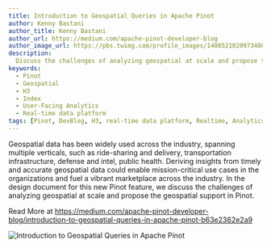 ```yaml
---
title: Introduction to Geospatial Queries in Apache Pinot
author: Kenny Bastani
author_title: Kenny Bastani
author_url: https://medium.com/apache-pinot-developer-blog
author_image_url: https://pbs.twimg.com/profile_images/1400521020973400069/5y2UMi4r_400x400.jpg
description:
  Discuss the challenges of analyzing geospatial at scale and propose the geospatial support in Pinot.
keywords:
  - Pinot
  - Geospatial
  - H3
  - Index
  - User-Facing Analytics
  - Real-time data platform
tags: [Pinot, DevBlog, H3, real-time data platform, Realtime, Analytics, User-Facing Analytics]
---
```


Geospatial data has been widely used across the industry, spanning multiple verticals, such as ride-sharing and delivery, transportation infrastructure, defense and intel, public health. Deriving insights from timely and accurate geospatial data could enable mission-critical use cases in the organizations and fuel a vibrant marketplace across the industry. In the design document for this new Pinot feature, we discuss the challenges of analyzing geospatial at scale and propose the geospatial support in Pinot.

Read More at https://medium.com/apache-pinot-developer-blog/introduction-to-geospatial-queries-in-apache-pinot-b63e2362e2a9

![Introduction to Geospatial Queries in Apache Pinot](https://miro.medium.com/max/1400/0*1xrDSs9lLZ5dD3zK)
